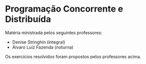# Programação Concorrente e Distribuída

Matéria ministrada pelos seguintes professores:
* Denise Stringhin (integral)
* Álvaro Luiz Fazenda (noturna)

Os exercícios resolvidos foram propostos pelos professores acima.
